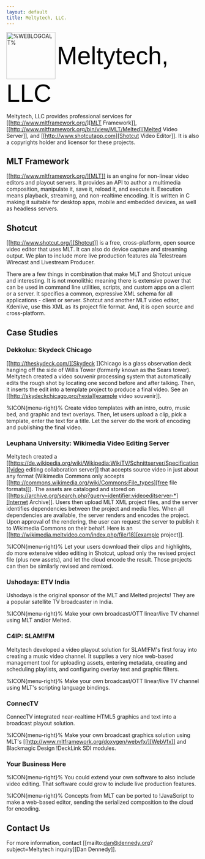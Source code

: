 ```yaml
---
layout: default
title: Meltytech, LLC.
---
```


<img width="128" alt="%WEBLOGOALT%" src="%WEBLOGOIMG%" style="background-color:transparent;border:none;vertical-align:middle" height="123" border="0" /> <span style="vertical-align:middle; font-size:48pt; font-family:droid sans, arial, verdana, sans-serif; color:black">Meltytech, LLC</span>

Meltytech, LLC provides professional services for [[http://www.mltframework.org/][MLT Framework]], [[http://www.mltframework.org/bin/view/MLT/Melted][Melted Video Server]], and [[http://www.shotcutapp.com][Shotcut Video Editor]]. It is also a copyrights holder and licensor for these projects.

## MLT Framework

[[http://www.mltframework.org/][MLT]] is an engine for non-linear video editors and playout servers. It provides an API to author a multimedia composition, manipulate it, save it, reload it, and execute it. Execution means playback, streaming, and non-realtime encoding. It is written in C making it suitable for desktop apps, mobile and embedded devices, as well as headless servers.

## Shotcut

[[http://www.shotcut.org/][Shotcut]] is a free, cross-platform, open source video editor that uses MLT. It can also do device capture and streaming output. We plan to include more live production features ala Telestream Wirecast and Livestream Producer.

There are a few things in combination that make MLT and Shotcut unique and interesting. It is not monolithic meaning there is extensive power that can be used in command line utilities, scripts, and custom apps on a client or a server. It specifies a common, expressive XML schema for all applications - client or server. Shotcut and another MLT video editor, Kdenlive, use this XML as its project file format. And, it is open source and cross-platform.

## Case Studies

### Dekkolux: Skydeck Chicago

[[http://theskydeck.com/][Skydeck ]]Chicago is a glass observation deck hanging off the side of Willis Tower (formerly known as the Sears tower). Meltytech created a video souvenir processing system that automatically edits the rough shot by locating one second before and after talking. Then, it inserts the edit into a template project to produce a final video. See an [[http://skydeckchicago.pro/hexia][example video souvenir]].

%ICON{menu-right}% Create video templates with an intro, outro, music bed, and graphic and text overlays. Then, let users upload a clip, pick a template, enter the text for a title. Let the server do the work of encoding and publishing the final video.

### Leuphana University: Wikimedia Video Editing Server

Meltytech created a [[https://de.wikipedia.org/wiki/Wikipedia:WikiTV/Schnittserver/Specification][video editing collaboration server]] that accepts source video in just about any format (Wikimedia Commons only accepts [[http://commons.wikimedia.org/wiki/Commons:File_types][free file formats]]). The assets are cataloged and stored on [[https://archive.org/search.php?query=identifier:videoeditserver-*][Internet Archive]]. Users then upload MLT XML project files, and the server identifies dependencies between the project and media files. When all dependencies are available, the server renders and encodes the project. Upon approval of the rendering, the user can request the server to publish it to Wikimedia Commons on their behalf. Here is an [[http://wikimedia.meltvideo.com/index.php/file/18][example project]].

%ICON{menu-right}% Let your users download their clips and highlights, do more extensive video editing in Shotcut, upload only the revised project file (plus new assets), and let the cloud encode the result. Those projects can then be similarly revised and remixed.

### Ushodaya: ETV India

Ushodaya is the original sponsor of the MLT and Melted projects! They are a popular satellite TV broadcaster in India.

%ICON{menu-right}% Make your own broadcast/OTT linear/live TV channel using MLT and/or Melted.

### C4IP: SLAM!FM

Meltytech developed a video playout solution for SLAM!FM's first foray into creating a music video channel. It supplies a very nice web-based management tool for uploading assets, entering metadata, creating and scheduling playlists, and configuring overlay text and graphic filters.

%ICON{menu-right}% Make your own broadcast/OTT linear/live TV channel using MLT's scripting language bindings.

### ConnecTV

ConnecTV integrated near-realtime HTML5 graphics and text into a broadcast playout solution.

%ICON{menu-right}% Make your own broadcast graphics solution using MLT's [[http://www.mltframework.org/doxygen/webvfx/][WebVfx]] and Blackmagic Design !DeckLink SDI modules.

### Your Business Here

%ICON{menu-right}% You could extend your own software to also include video editing. That software could grow to include live production features.

%ICON{menu-right}% Concepts from MLT can be ported to !JavaScript to make a web-based editor, sending the serialized composition to the cloud for encoding.

## Contact Us

For more information, contact [[mailto:dan@dennedy.org?subject=Meltytech inquiry][Dan Dennedy]].
